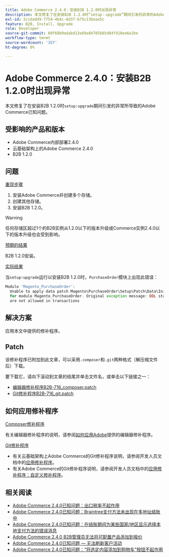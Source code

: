 ```yaml
---
title: Adobe Commerce 2.4.0：安装B2B 1.2.0时出现异常
description: 本文修复了在安装B2B 1.2.0时“setup：upgrade”期间引发的异常的Adobe Commerce已知问题。
exl-id: 2c1dadd9-7754-4b4c-8d37-b75c13beae5c
feature: B2B, Install, Upgrade
role: Developer
source-git-commit: 60f68b9edabd13a69e84705b85d84fd10ee6e2be
workflow-type: tm+mt
source-wordcount: '357'
ht-degree: 0%

---
```


# Adobe Commerce 2.4.0：安装B2B 1.2.0时出现异常

本文修复了在安装B2B 1.2.0时`setup:upgrade`期间引发的异常所导致的Adobe Commerce已知问题。

## 受影响的产品和版本

* Adobe Commerce内部部署2.4.0
* 云基础架构上的Adobe Commerce 2.4.0
* B2B 1.2.0

## 问题

<u>重现步骤</u>

1. 安装Adobe Commerce并创建多个存储。
1. 创建其他存储。
1. 安装B2B 1.2.0。

>[!WARNING]
>
>任何存储区超过1个的B2B实例从1.2.0以下的版本升级或Commerce实例2.4.0以下的版本升级也会受到影响。

<u>预期的结果</u>

B2B 1.2.0安装。

<u>实际结果</u>

当`setup:upgrade`运行以安装B2B 1.2.0时，`PurchaseOrder`模块上出现此错误：

```php
Module 'Magento_PurchaseOrder':
  Unable to apply data patch Magento\PurchaseOrder\Setup\Patch\Data\InitPurchaseOrderSalesSequence
  for module Magento_PurchaseOrder. Original exception message: DDL statements
  are not allowed in transactions
```

## 解决方案

应用本文中提供的修补程序。

## Patch

该修补程序已附加到此文章，可以采用`.composer`和`.git`两种格式（解压缩文件后）下载。

要下载它，请向下滚动到文章的结尾并单击文件名，或单击以下链接之一：

* [编辑器修补程序B2B-716\_composer.patch](assets/B2B-716_composer.patch.zip)
* [Git修补程序B2B-716\_git.patch](assets/B2B-716_git.patch.zip)

## 如何应用修补程序

<u>Composer修补程序</u>

有关编辑器修补程序的说明，请参阅[如何应用Adobe](/help/how-to/general/how-to-apply-a-composer-patch-provided-by-magento.md)提供的编辑器修补程序。

<u>Git修补程序</u>

* 有关云基础架构上Adobe Commerce的Git修补程序说明，请参阅开发人员文档中的[应用修补程序](https://experienceleague.adobe.com/en/docs/commerce-cloud-service/user-guide/develop/upgrade/apply-patches)。
* 有关Adobe Commerce的Git修补程序说明，请参阅开发人员文档中的[应用修补程序：自定义修补程序](https://experienceleague.adobe.com/en/docs/commerce-operations/upgrade-guide/patches/overview#custom-patches)。

## 相关阅读

* [Adobe Commerce 2.4.0已知问题：出口税率不起作用](/help/troubleshooting/miscellaneous/magento-2-4-0-known-issue-export-tax-rates-does-not-work.md)
* [Adobe Commerce 2.4.0已知问题：Braintree支付方法未出现在多地址结账中](/help/troubleshooting/payments/magento-2-4-0-braintree-not-in-multiple-addresses-checkout.md)
* [Adobe Commerce 2.4.0已知问题：在结账期间为某些国家/地区显示选择本地支付方法的错误消息](/help/troubleshooting/payments/magento-2-4-0-checkout-error-selecting-local-payments.md)
* [Adobe Commerce 2.4.0 B2B管理员无法将可配置产品添加到报价](/help/troubleshooting/miscellaneous/magento-2-4-0-b2b-admin-can-t-add-configurable-product-to-quote.md)
* [Adobe Commerce 2.4.0已知问题 — 无法刷新客户活动](/help/troubleshooting/miscellaneous/magento-2-4-0-refresh-on-customer-activities-does-not-work.md)
* [Adobe Commerce 2.4.0已知问题：“将选定内容添加到购物车”按钮不起作用](/help/troubleshooting/miscellaneous/magento-2-4-0-add-selections-to-my-cart-does-not-work.md)

